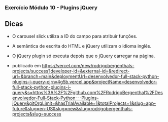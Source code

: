### Exercício Módulo 10 - Plugins jQuery

## Dicas

- O carousel slick utiliza a ID do campo para atribuir funções.
- A semântica de escrita do HTML e jQuery utilizam o idioma inglês.
- O jQuery plugin só executa depois que o jQuery carregar na página.

- publicado em https://vercel.com/new/rodrigobergenthals-projects/success?developer-id=&external-id=&redirect-url=&branch=main&deploymentUrl=desenvolvedor-full-stack-python-plugins-j-query-ojrnv4g5b.vercel.app&projectName=desenvolvedor-full-stack-python-plugins-j-query&s=https%3A%2F%2Fgithub.com%2FRodrigoBergenthal%2FDesenvolvedor-Full-Stack-Python---Plugins-jQuery&gitOrgLimit=&hasTrialAvailable=1&totalProjects=1&slug=app-future&slug=en-US&slug=new&slug=rodrigobergenthals-projects&slug=success
